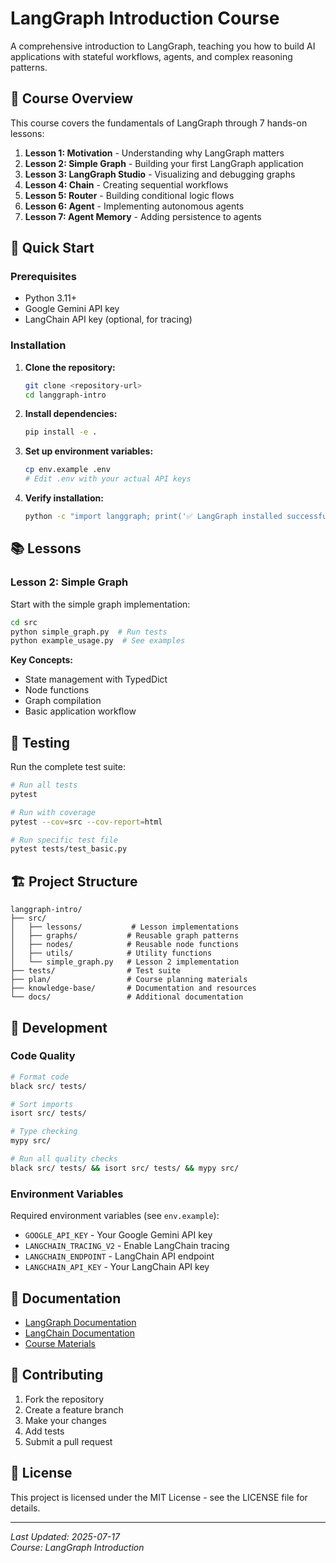# LangGraph Introduction Course

A comprehensive introduction to LangGraph, teaching you how to build AI applications with stateful workflows, agents, and complex reasoning patterns.

## 🎯 Course Overview

This course covers the fundamentals of LangGraph through 7 hands-on lessons:

1. **Lesson 1: Motivation** - Understanding why LangGraph matters
2. **Lesson 2: Simple Graph** - Building your first LangGraph application
3. **Lesson 3: LangGraph Studio** - Visualizing and debugging graphs
4. **Lesson 4: Chain** - Creating sequential workflows
5. **Lesson 5: Router** - Building conditional logic flows
6. **Lesson 6: Agent** - Implementing autonomous agents
7. **Lesson 7: Agent Memory** - Adding persistence to agents

## 🚀 Quick Start

### Prerequisites

- Python 3.11+
- Google Gemini API key
- LangChain API key (optional, for tracing)

### Installation

1. **Clone the repository:**
   ```bash
   git clone <repository-url>
   cd langgraph-intro
   ```

2. **Install dependencies:**
   ```bash
   pip install -e .
   ```

3. **Set up environment variables:**
   ```bash
   cp env.example .env
   # Edit .env with your actual API keys
   ```

4. **Verify installation:**
   ```bash
   python -c "import langgraph; print('✅ LangGraph installed successfully!')"
   ```

## 📚 Lessons

### Lesson 2: Simple Graph

Start with the simple graph implementation:

```bash
cd src
python simple_graph.py  # Run tests
python example_usage.py  # See examples
```

**Key Concepts:**
- State management with TypedDict
- Node functions
- Graph compilation
- Basic application workflow

## 🧪 Testing

Run the complete test suite:

```bash
# Run all tests
pytest

# Run with coverage
pytest --cov=src --cov-report=html

# Run specific test file
pytest tests/test_basic.py
```

## 🏗️ Project Structure

```
langgraph-intro/
├── src/
│   ├── lessons/           # Lesson implementations
│   ├── graphs/           # Reusable graph patterns
│   ├── nodes/            # Reusable node functions
│   ├── utils/            # Utility functions
│   └── simple_graph.py   # Lesson 2 implementation
├── tests/                # Test suite
├── plan/                 # Course planning materials
├── knowledge-base/       # Documentation and resources
└── docs/                 # Additional documentation
```

## 🔧 Development

### Code Quality

```bash
# Format code
black src/ tests/

# Sort imports
isort src/ tests/

# Type checking
mypy src/

# Run all quality checks
black src/ tests/ && isort src/ tests/ && mypy src/
```

### Environment Variables

Required environment variables (see `env.example`):

- `GOOGLE_API_KEY` - Your Google Gemini API key
- `LANGCHAIN_TRACING_V2` - Enable LangChain tracing
- `LANGCHAIN_ENDPOINT` - LangChain API endpoint
- `LANGCHAIN_API_KEY` - Your LangChain API key

## 📖 Documentation

- [LangGraph Documentation](https://langchain-ai.github.io/langgraph/)
- [LangChain Documentation](https://python.langchain.com/)
- [Course Materials](plan/modules/introduction/)

## 🤝 Contributing

1. Fork the repository
2. Create a feature branch
3. Make your changes
4. Add tests
5. Submit a pull request

## 📄 License

This project is licensed under the MIT License - see the LICENSE file for details.

---

*Last Updated: 2025-07-17*  
*Course: LangGraph Introduction*

